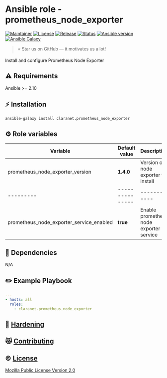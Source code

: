 # Ansible role - prometheus_node_exporter
[![Maintainer](https://img.shields.io/badge/maintained%20by-claranet-e00000?style=flat-square)](https://www.claranet.fr/)
[![License](https://img.shields.io/github/license/claranet/ansible-role-prometheus_node_exporter?style=flat-square)](LICENSE)
[![Release](https://img.shields.io/github/v/release/claranet/ansible-role-prometheus_node_exporter?style=flat-square)](https://github.com/claranet/ansible-role-prometheus_node_exporter/releases)
[![Status](https://img.shields.io/github/workflow/status/claranet/ansible-role-prometheus_node_exporter/Ansible%20Molecule?style=flat-square&label=tests)](https://github.com/claranet/ansible-role-prometheus_node_exporter/actions?query=workflow%3A%22Ansible+Molecule%22)
[![Ansible version](https://img.shields.io/badge/ansible-%3E%3D2.10-black.svg?style=flat-square&logo=ansible)](https://github.com/ansible/ansible)
[![Ansible Galaxy](https://img.shields.io/badge/ansible-galaxy-black.svg?style=flat-square&logo=ansible)](https://galaxy.ansible.com/claranet/prometheus_node_exporter)


> :star: Star us on GitHub — it motivates us a lot!

Install and configure Prometheus Node Exporter

## :warning: Requirements

Ansible >= 2.10

## :zap: Installation

```bash
ansible-galaxy install claranet.prometheus_node_exporter
```

## :gear: Role variables

Variable | Default value | Description
---------|---------------|------------
prometheus_node_exporter_version     | **1.4.0**      | Version of node exporter to install    
---------|---------------|------------
prometheus_node_exporter_service_enabled     | **true**      | Enable prometheus node exporter service 
  
## :arrows_counterclockwise: Dependencies

N/A

## :pencil2: Example Playbook

```yaml
---
- hosts: all
  roles:
    - claranet.prometheus_node_exporter
```

## :closed_lock_with_key: [Hardening](HARDENING.md)

## :heart_eyes_cat: [Contributing](CONTRIBUTING.md)

## :copyright: [License](LICENSE)

[Mozilla Public License Version 2.0](https://www.mozilla.org/en-US/MPL/2.0/)
